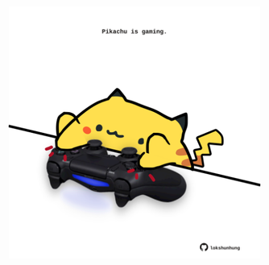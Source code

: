 <!-- built at 18/04/2024, 22:00:37 UTC -->
<p align="center">
  <img width="500" height="500" src="./ReadmeImage.svg">
</p>
